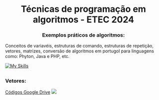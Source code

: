 # <h1 align="center">Técnicas de programação em algoritmos - ETEC 2024 </h1>
 <h3 align="center"> Exemplos práticos de algoritmos: </h3>
<p>      Conceitos de variavéis, estruturas de comando, estruturas de repetição, vetores, matrizes, conversão de algoritmos em portugol para linguagens como: Phyton, Java e PHP, etc. </p>

[![My Skills](https://skillicons.dev/icons?i=js,html,css,php,phyton)](https://skillicons.dev)


## <h3> Vetores: </h3>
<a href="#">Códigos Google Drive</a>
<img src="https://purina.com.br/sites/default/files/styles/webp/public/2023-05/racao-para-gato-filhote-saiba-como-alimentar-filhote-de-gato.jpg.webp?itok=mz212YP6"> </img>
